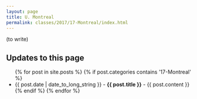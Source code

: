 ```yaml
---
layout: page
title: U. Montreal
permalink: classes/2017/17-Montreal/index.html
---
```


(to write)


## Updates to this page

<ul id='news'>
  {% for post in site.posts %}
  {% if post.categories contains '17-Montreal' %}
    <li>
    {{ post.date | date_to_long_string }} -
      <strong>{{ post.title }}</strong> -
      {{ post.content }}
    </li>
  {% endif %}
  {% endfor %}
</ul>

<style>
#news li p { display: inline; }
</style>
